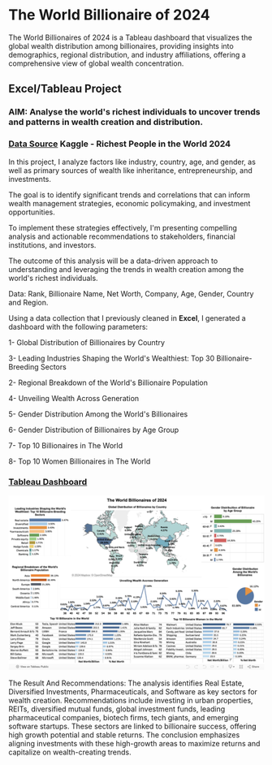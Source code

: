 # The World Billionaire of 2024
The World Billionaires of 2024 is a Tableau dashboard that visualizes the global wealth distribution among billionaires, providing insights into demographics, regional distribution, and industry affiliations, offering a comprehensive view of global wealth concentration.

## Excel/Tableau Project

### AIM: Analyse the world's richest individuals to uncover trends and patterns in wealth creation and distribution.

### [Data Source](https://www.kaggle.com/datasets/divanshu22/richest-people-in-the-world-2024)  Kaggle - Richest People in the World 2024

In this project, I analyze factors like industry, country, age, and gender, as well as primary sources of wealth like inheritance, entrepreneurship, and investments.

The goal is to identify significant trends and correlations that can inform wealth management strategies, economic policymaking, and investment opportunities.

To implement these strategies effectively, I'm presenting compelling analysis and actionable recommendations to stakeholders, financial institutions, and investors.

The outcome of this analysis will be a data-driven approach to understanding and leveraging the trends in wealth creation among the world's richest individuals.

Data: Rank, Billionaire Name, Net Worth, Company, Age, Gender, Country and Region.

Using a data collection that I previously cleaned in **Excel**, I generated a dashboard with the following parameters:

1- Global Distribution of Billionaires by Country

3- Leading Industries Shaping the World's Wealthiest: Top 30 Billionaire-Breeding Sectors

2- Regional Breakdown of the World's Billionaire Population

4- Unveiling Wealth Across Generation 

5- Gender Distribution Among the World's Billionaires 

6- Gender Distribution of Billionaires by Age Group

7- Top 10 Billionaires in The World

8- Top 10 Women Billionaires in The World

### [Tableau Dashboard](https://public.tableau.com/app/profile/gustavo8148/viz/TheWorldBillionairesof2024/Dashboard4)

![](https://github.com/GustavoBraido/The-World-Billionaire-of-2024/blob/main/TheWorldBillionairesPhoto620240826.png)

The Result And Recommendations:
The analysis identifies Real Estate, Diversified Investments, Pharmaceuticals, and Software as key sectors for wealth creation. Recommendations include investing in urban properties, REITs, diversified mutual funds, global investment funds, leading pharmaceutical companies, biotech firms, tech giants, and emerging software startups. These sectors are linked to billionaire success, offering high growth potential and stable returns. The conclusion emphasizes aligning investments with these high-growth areas to maximize returns and capitalize on wealth-creating trends.
